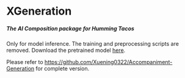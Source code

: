 # XGeneration
##### The AI Composition package for Humming Tacos

Only for model inference. The training and preprocessing scripts are removed. Download the pretrained model [here](https://drive.google.com/file/d/1rKqBCrkfhDTt0B1nw7mDndJ7RpMNKAk5/view?usp=sharing).

Please refer to https://github.com/Xuening0322/Accompaniment-Generation for complete version.

